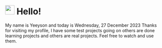  <h1>
    <img src="https://emojis.slackmojis.com/emojis/images/1643510097/45343/hi.gif?1643510097" width="30"/> 
    Hello!
 </h1>
 <p>
    My name is Yeeyson and today is Wednesday, 27 December 2023
    Thanks for visiting my profile, I have some test projects going on others are done learning projects and others are real projects.
    Feel free to watch and use them.
 </p>